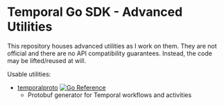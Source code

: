 # Temporal Go SDK - Advanced Utilities

This repository houses advanced utilities as I work on them. They are not official and there are no API compatibility
guarantees. Instead, the code may be lifted/reused at will.

Usable utilities:

* [temporalproto](temporalproto)
  [![Go Reference](https://pkg.go.dev/badge/github.com/cretz/temporal-sdk-go-advanced/temporalproto.svg)](https://pkg.go.dev/github.com/cretz/temporal-sdk-go-advanced/temporalproto)
  - Protobuf generator for Temporal workflows and activities